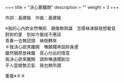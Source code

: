 +++
title = "決心要離開"
description = ""
weight = 3
+++

作詞：黃建銘　作曲：黃建銘

※我的心內妳全然嘸知　親像無熟識　怎樣袜凍替我想看覓  
對妳的愛　到如今變成不應該  
青春一去無回頭　袜倒轉來  
＃我決心欲來離開　嘸願擱再惦妳身邊  
雖然猶原放袜離　真心付出的情意  
我決心欲來離開　請妳嘸通擱創治  
乎人當做無志氣　我也無所謂  

重複※＃＃


